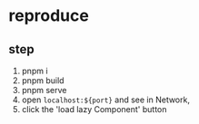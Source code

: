 # reproduce

## step

1. pnpm i 
2. pnpm build
3. pnpm serve
4. open `localhost:${port}` and see in Network,
5. click the 'load lazy Component' button